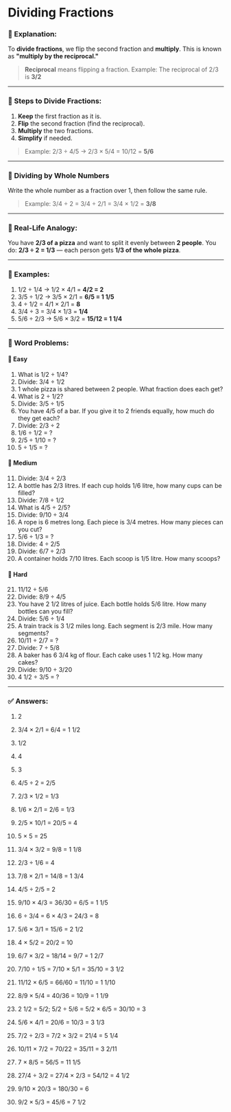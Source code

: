 # Dividing Fractions

### 📘 Explanation:

To **divide fractions**, we flip the second fraction and **multiply**.
This is known as **"multiply by the reciprocal."**

> **Reciprocal** means flipping a fraction.
> Example: The reciprocal of 2/3 is **3/2**

---

### 🧠 Steps to Divide Fractions:

1. **Keep** the first fraction as it is.
2. **Flip** the second fraction (find the reciprocal).
3. **Multiply** the two fractions.
4. **Simplify** if needed.

> Example:
> 2/3 ÷ 4/5
> → 2/3 × 5/4 = 10/12 = **5/6**

---

### 🔢 Dividing by Whole Numbers

Write the whole number as a fraction over 1, then follow the same rule.

> Example:
> 3/4 ÷ 2 = 3/4 ÷ 2/1 = 3/4 × 1/2 = **3/8**

---

### 🍕 Real-Life Analogy:

You have **2/3 of a pizza** and want to split it evenly between **2 people**.
You do:
**2/3 ÷ 2 = 1/3** — each person gets **1/3 of the whole pizza**.

---

### 🧮 Examples:

1. 1/2 ÷ 1/4 → 1/2 × 4/1 = **4/2 = 2**
2. 3/5 ÷ 1/2 → 3/5 × 2/1 = **6/5 = 1 1/5**
3. 4 ÷ 1/2 = 4/1 × 2/1 = **8**
4. 3/4 ÷ 3 = 3/4 × 1/3 = **1/4**
5. 5/6 ÷ 2/3 → 5/6 × 3/2 = **15/12 = 1 1/4**

---

### 🧩 Word Problems:

#### 🔹 Easy

1. What is 1/2 ÷ 1/4?
2. Divide: 3/4 ÷ 1/2
3. 1 whole pizza is shared between 2 people. What fraction does each get?
4. What is 2 ÷ 1/2?
5. Divide: 3/5 ÷ 1/5
6. You have 4/5 of a bar. If you give it to 2 friends equally, how much do they get each?
7. Divide: 2/3 ÷ 2
8. 1/6 ÷ 1/2 = ?
9. 2/5 ÷ 1/10 = ?
10. 5 ÷ 1/5 = ?

#### 🔸 Medium

11. Divide: 3/4 ÷ 2/3
12. A bottle has 2/3 litres. If each cup holds 1/6 litre, how many cups can be filled?
13. Divide: 7/8 ÷ 1/2
14. What is 4/5 ÷ 2/5?
15. Divide: 9/10 ÷ 3/4
16. A rope is 6 metres long. Each piece is 3/4 metres. How many pieces can you cut?
17. 5/6 ÷ 1/3 = ?
18. Divide: 4 ÷ 2/5
19. Divide: 6/7 ÷ 2/3
20. A container holds 7/10 litres. Each scoop is 1/5 litre. How many scoops?

#### 🔺 Hard

21. 11/12 ÷ 5/6
22. Divide: 8/9 ÷ 4/5
23. You have 2 1/2 litres of juice. Each bottle holds 5/6 litre. How many bottles can you fill?
24. Divide: 5/6 ÷ 1/4
25. A train track is 3 1/2 miles long. Each segment is 2/3 mile. How many segments?
26. 10/11 ÷ 2/7 = ?
27. Divide: 7 ÷ 5/8
28. A baker has 6 3/4 kg of flour. Each cake uses 1 1/2 kg. How many cakes?
29. Divide: 9/10 ÷ 3/20
30. 4 1/2 ÷ 3/5 = ?

---

### ✅ Answers:

1. 2

2. 3/4 × 2/1 = 6/4 = 1 1/2

3. 1/2

4. 4

5. 3

6. 4/5 ÷ 2 = 2/5

7. 2/3 × 1/2 = 1/3

8. 1/6 × 2/1 = 2/6 = 1/3

9. 2/5 × 10/1 = 20/5 = 4

10. 5 × 5 = 25

11. 3/4 × 3/2 = 9/8 = 1 1/8

12. 2/3 ÷ 1/6 = 4

13. 7/8 × 2/1 = 14/8 = 1 3/4

14. 4/5 ÷ 2/5 = 2

15. 9/10 × 4/3 = 36/30 = 6/5 = 1 1/5

16. 6 ÷ 3/4 = 6 × 4/3 = 24/3 = 8

17. 5/6 × 3/1 = 15/6 = 2 1/2

18. 4 × 5/2 = 20/2 = 10

19. 6/7 × 3/2 = 18/14 = 9/7 = 1 2/7

20. 7/10 ÷ 1/5 = 7/10 × 5/1 = 35/10 = 3 1/2

21. 11/12 × 6/5 = 66/60 = 11/10 = 1 1/10

22. 8/9 × 5/4 = 40/36 = 10/9 = 1 1/9

23. 2 1/2 = 5/2; 5/2 ÷ 5/6 = 5/2 × 6/5 = 30/10 = 3

24. 5/6 × 4/1 = 20/6 = 10/3 = 3 1/3

25. 7/2 ÷ 2/3 = 7/2 × 3/2 = 21/4 = 5 1/4

26. 10/11 × 7/2 = 70/22 = 35/11 = 3 2/11

27. 7 × 8/5 = 56/5 = 11 1/5

28. 27/4 ÷ 3/2 = 27/4 × 2/3 = 54/12 = 4 1/2

29. 9/10 × 20/3 = 180/30 = 6

30. 9/2 × 5/3 = 45/6 = 7 1/2

